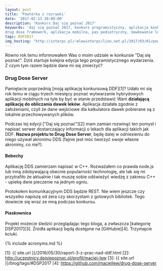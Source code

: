 ```yaml
---
layout: post
title: 'Powtórka z rozrywki'
date: '2017-02-13 20:00:00'
description: 'Konkurs Daj się poznać 2017'
keywords: 'daj się poznać 2017, konkurs programistyczny, aplikacja konkursowa,
drug dose framework, aplikacja mobilna, pas pediatryczny, dawkowanie leków'
tags: DSP2017
img_hosting: "http://interpc.pl/~mlewinterpc/lion.net.pl/2017/03/01/powtorka-z-rozrywki/"
---
```


Równo rok temu informowałem Was o moim udziale w konkursie "Daj się 
poznać".
Dziś startuje kolejna edycja tego programistycznego wydarzenia. Z czym tym 
razem
będzie dane mi się zmierzyć?

### Drug Dose Server

Pamiętacie poprzednią [moją aplikację konkursową DDF][1]? Udało mi się 
rok temu w ciągu trzech miesięcy poznać wytwarzanie hybrydowych aplikacji 
mobilnych na tyle by być w stanie przedstawić Wam **działającą aplikację 
do obliczania dawek leków**. Aplikacja działała zgodnie z założeniami, 
czyli że dane wejściowe dla kalkulatora dawek pobierane są z lokalnie 
przechowywanych plików.

Podczas tej edycji ["Daj się poznać"][2] mam zamian rozwinąć ten pomysł i 
napisać serwer dostarczający informacji o lekach dla aplikacji takich jak 
DDF. **Nazwa projektu to Drug Dose Server**, będę dalej w odniesieniu do 
niego używał akronimu DDS (fajnie jest móc tworzyć swoje własne akronimy, 
co nie?).

#### Bebechy

Aplikację DDS zamierzam napisać w C++. Rozważałem co prawda node.js lub 
inną zdobywającą obecnie popularność technologię, ale tak się mi 
przytrafiło że aktualnie i tak muszę sobie odświeżyć wiedzę z zakresu 
C++ - upiekę dwie pieczenie na jednym ogniu.

Protokołem komunikacyjnym DDS będzie REST. Nie wiem jeszcze czy wszystko 
napiszę od zera czy skorzystam z gotowych bibliotek. Tego dowiecie się wraz 
ze mną podczas konkursu.

#### Piaskownica

Projekt możecie śledzić przeglądając tego bloga, a zwłaszcza [kategorię 
DSP2017][3]. Źródła aplikacji będą dostępne na [GitHubie][4]. Trzymajcie 
kciuki.

{% include acronyms.md %}

[1]: {{ site.url }}/2016/05/30/raport-3-z-prac-nad-ddf.html
[2]: http://uczestnicy.dajsiepoznac.pl/profil/maciej-lew
[3]: {{ site.url }}/blog/tags/#DSP2017
[4]: https://github.com/maciejlew/drug-dose-server